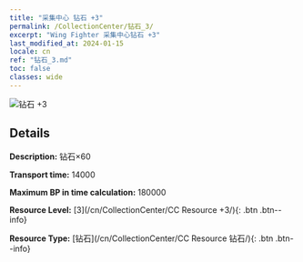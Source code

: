 ```yaml
---
title: "采集中心 钻石 +3"
permalink: /CollectionCenter/钻石_3/
excerpt: "Wing Fighter 采集中心钻石 +3"
last_modified_at: 2024-01-15
locale: cn
ref: "钻石_3.md"
toc: false
classes: wide
---
```



![钻石 +3](/images/cc/CC_Diamond_3.png)

## Details

  **Description:** 钻石×60

  **Transport time:** 14000

  **Maximum BP in time calculation:** 180000

  **Resource Level:** [3](/cn/CollectionCenter/CC Resource +3/){: .btn .btn--info}

  **Resource Type:** [钻石](/cn/CollectionCenter/CC Resource 钻石/){: .btn .btn--info}

